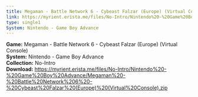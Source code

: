 ```yaml
---
title: Megaman - Battle Network 6 - Cybeast Falzar (Europe) (Virtual Console)
link: https://myrient.erista.me/files/No-Intro/Nintendo%20-%20Game%20Boy%20Advance/Megaman%20-%20Battle%20Network%206%20-%20Cybeast%20Falzar%20(Europe)%20(Virtual%20Console).zip
type: single1
System: Nintendo - Game Boy Advance
---
```

<b>Game:</b> Megaman - Battle Network 6 - Cybeast Falzar (Europe) (Virtual Console)<br>
<b>System:</b> Nintendo - Game Boy Advance<br>
<b>Collection:</b> No-Intro<br>
<b>Download:</b> https://myrient.erista.me/files/No-Intro/Nintendo%20-%20Game%20Boy%20Advance/Megaman%20-%20Battle%20Network%206%20-%20Cybeast%20Falzar%20(Europe)%20(Virtual%20Console).zip
